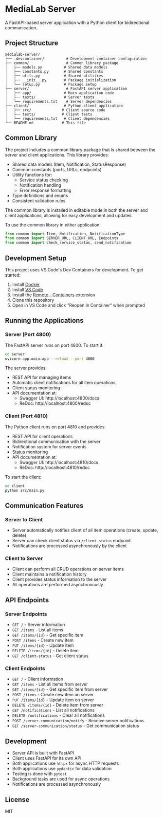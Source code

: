 # MediaLab Server

A FastAPI-based server application with a Python client for bidirectional communication.

## Project Structure

```
medialab-server/
├── .devcontainer/          # Development container configuration
├── common/                 # Common library package
│   ├── models.py          # Shared data models
│   ├── constants.py       # Shared constants
│   ├── utils.py           # Shared utilities
│   ├── __init__.py        # Package initialization
│   └── setup.py           # Package setup
├── server/                 # FastAPI server application
│   ├── app/               # Main application code
│   ├── tests/             # Server tests
│   └── requirements.txt    # Server dependencies
├── client/                # Python client application
│   ├── src/              # Client source code
│   ├── tests/            # Client tests
│   └── requirements.txt   # Client dependencies
└── README.md             # This file
```

## Common Library

The project includes a common library package that is shared between the server and client applications. This library provides:

- Shared data models (Item, Notification, StatusResponse)
- Common constants (ports, URLs, endpoints)
- Utility functions for:
  - Service status checking
  - Notification handling
  - Error response formatting
- Type definitions and enums
- Consistent validation rules

The common library is installed in editable mode in both the server and client applications, allowing for easy development and updates.

To use the common library in either application:

```python
from common import Item, Notification, NotificationType
from common import SERVER_URL, CLIENT_URL, Endpoints
from common import check_service_status, send_notification
```

## Development Setup

This project uses VS Code's Dev Containers for development. To get started:

1. Install [Docker](https://www.docker.com/products/docker-desktop)
2. Install [VS Code](https://code.visualstudio.com/)
3. Install the [Remote - Containers](https://marketplace.visualstudio.com/items?itemName=ms-vscode-remote.remote-containers) extension
4. Clone this repository
5. Open in VS Code and click "Reopen in Container" when prompted

## Running the Applications

### Server (Port 4800)

The FastAPI server runs on port 4800. To start it:

```bash
cd server
uvicorn app.main:app --reload --port 4800
```

The server provides:
- REST API for managing items
- Automatic client notifications for all item operations
- Client status monitoring
- API documentation at:
  - Swagger UI: http://localhost:4800/docs
  - ReDoc: http://localhost:4800/redoc

### Client (Port 4810)

The Python client runs on port 4810 and provides:
- REST API for client operations
- Bidirectional communication with the server
- Notification system for server events
- Status monitoring
- API documentation at:
  - Swagger UI: http://localhost:4810/docs
  - ReDoc: http://localhost:4810/redoc

To start the client:
```bash
cd client
python src/main.py
```

## Communication Features

### Server to Client
- Server automatically notifies client of all item operations (create, update, delete)
- Server can check client status via `/client-status` endpoint
- Notifications are processed asynchronously by the client

### Client to Server
- Client can perform all CRUD operations on server items
- Client maintains a notification history
- Client provides status information to the server
- All operations are performed asynchronously

## API Endpoints

### Server Endpoints
- `GET /` - Server information
- `GET /items` - List all items
- `GET /items/{id}` - Get specific item
- `POST /items` - Create new item
- `PUT /items/{id}` - Update item
- `DELETE /items/{id}` - Delete item
- `GET /client-status` - Get client status

### Client Endpoints
- `GET /` - Client information
- `GET /items` - List all items from server
- `GET /items/{id}` - Get specific item from server
- `POST /items` - Create new item on server
- `PUT /items/{id}` - Update item on server
- `DELETE /items/{id}` - Delete item from server
- `GET /notifications` - List all notifications
- `DELETE /notifications` - Clear all notifications
- `POST /server-communication/notify` - Receive server notifications
- `GET /server-communication/status` - Get communication status

## Development

- Server API is built with FastAPI
- Client uses FastAPI for its own API
- Both applications use `httpx` for async HTTP requests
- Both applications use `pydantic` for data validation
- Testing is done with `pytest`
- Background tasks are used for async operations
- Notifications are processed asynchronously

## License

MIT
